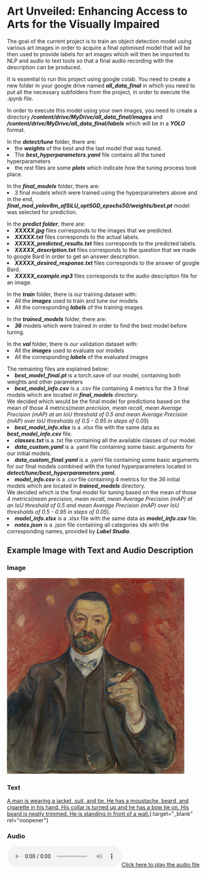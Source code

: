 # Art Unveiled: Enhancing Access to Arts for the Visually Impaired
The goal of the current project is to train an object detection model using various art images in order to acquire a final optimised model that will be then used to provide labels for art images which will then be imported to NLP and audio to text tools so that a final audio recording with the description can be produced.

It is essential to run this project using google colab.
You need to create a new folder in your google drive named **_all_data_final_** in which you need to put all the necessary subfolders from the project, in order to execute the .ipynb file.
 
In order to execute this model using your own images, you need to create a directory **_/content/drive/MyDrive/all_data_final/images_** and **_/content/drive/MyDrive/all_data_final/labels_** which will be in a **_YOLO_** format.

<dl type = "circle">In the <b><i>detect/tune</b></i> folder, there are:
 <li>the <b><i>weights</b></i> of the best and the last model that was tuned. </li>
 <li>The <b><i>best_hyperparameters.yaml</b></i> file contains all the tuned hyperparameters</li> 
 <li>the rest files are some <b><i>plots</b></i> which indicate how the tuning process took place.</li></dl>
<dl type = "circle">In the <b><i>final_models</b></i> folder, there are:
 <li>3 final models which were trained using the hyperparameters above and in the end, <b><i>final_mod_yolov8m_afSiLU_optSGD_epochs50/weights/best.pt</b></i> model was  selected for prediction.</li></dl>
<dl type = "circle">In the <b><i>predict folder</b></i>, there are:
 <li><b><i>XXXXX.jpg</b></i> files corresponds to the images that we predicted.</li>
 <li><b><i>XXXXX.txt</b></i> files corresponds to the actual labels.</li>
 <li><b><i>XXXXX_predicted_results.txt</b></i> files corresponds to the predicted labels.</li>
 <li><b><i>XXXXX_description.txt</b></i> files corresponds to the question that we made to google Bard in order to get an answer description.</li>
 <li><b><i>XXXXX_desired_response.txt</b></i> files corresponds to the answer of google Bard.</li>
 <li><b><i>XXXXX_example.mp3</b></i> files corresponds to the audio description file for an image.</li></dl>
<dl type = "circle">In the <b><i>train</b></i> folder, there is our training dataset with:
 <li>All the <b><i>images</b></i> used to train and tune our models </li>
 <li>All the corresponding <b><i>labels</b></i> of the training images </li></dl>
<dl type = "circle">In the <b><i>trained_models</b></i> folder, there are:
 <li><b><i>36</b></i> models which were trained in order to find the best model before tuning.</li></dl>
<dl type = "circle">In the <b><i>val</b></i> folder, there is our validation dataset with:
 <li>All the <b><i>images</b></i> used to evaluate our models </li>
 <li>All the corresponding <b><i>labels</b></i> of the evaluated images </li></dl>
<dl type = "circle">The remaining files are explained below:
 <li><b><i>best_model_final.pt</b></i> is a torch.save of our model, containing both weights and other parameters </li>
 <li><b><i>best_model_info.csv</b></i> is a .csv file containing 4 metrics for the 3 final models which are located in <b><i>final_models</b></i> directory.<br>
 We decided which would be the final model for predictions based on the mean of those 4 metrics(<i>mean precision, mean recall, mean Average Precision (mAP) at an IoU threshold of 0.5 and mean Average Precision (mAP) over IoU thresholds of 0.5 - 0.95 in steps of 0.05</i>)</li>
 <li><b><i>best_model_info.xlsx</b></i> is a .xlsx file with the same data as <b><i>best_model_info.csv</b></i> file.</li>
 <li><b><i>classes.txt</b></i> is a .txt file containing all the available classes of our model.</li>
 <li><b><i>data_custom.yaml</b></i> is a .yaml file containing some basic arguments for our initial models.</li>
 <li><b><i>data_custom_final.yaml</b></i> is a .yaml file containing some basic arguments for our final models combined with the tuned hyperparameters located in <b><i>detect/tune/best_hyperparameters.yaml.</b></i></li>
 <li><b><i>model_info.csv</b></i> is a .csv file containing 4 metrics for the 36 initial models which are located in <b><i>trained_models</b></i> directory.<br>
 We decided which is the final model for tuning based on the mean of those 4 metrics(<i>mean precision, mean recall, mean Average Precision (mAP) at an IoU threshold of 0.5 and mean Average Precision (mAP) over IoU thresholds of 0.5 - 0.95 in steps of 0.05</i>).</li>
 <li><b><i>model_info.xlsx</b></i> is a .xlsx file with the same data as <b><i>model_info.csv</b></i> file.</li>
 <li><b><i>notes.json</b></i> is a .json file containing all categories ids with the  corresponding names, provided by <b><i>Label Studio</b></i>.</li>
</dl>

## Example Image with Text and Audio Description

### Image
![Example 1](https://github.com/Vaimaster/Art-Unveiled-Enhancing-Access-to-Arts-for-the-Visually-Impaired/raw/main/predict/00014.jpg)

### Text
[A man is wearing a jacket, suit, and tie. He has a moustache, beard, and cigarette in his hand. His collar is turned up and he has a bow tie on. His beard is neatly trimmed. He is standing in front of a wall.](https://github.com/Vaimaster/Art-Unveiled-Enhancing-Access-to-Arts-for-the-Visually-Impaired/blob/main/predict/00014_desired_response.txt){:target="_blank" rel="noopener"}

### Audio
[![Click here to play the audio file](https://github.com/Vaimaster/Art-Unveiled-Enhancing-Access-to-Arts-for-the-Visually-Impaired/raw/main/predict/00014_example.mp3)](https://github.com/Vaimaster/Art-Unveiled-Enhancing-Access-to-Arts-for-the-Visually-Impaired/raw/main/predict/00014_example.mp3)
